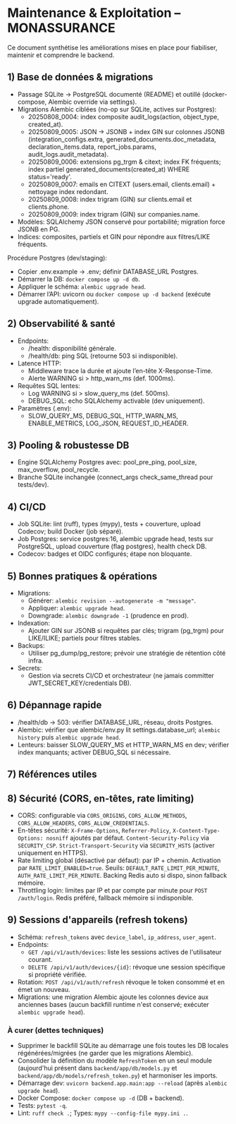 # Maintenance & Exploitation – MONASSURANCE

Ce document synthétise les améliorations mises en place pour fiabiliser, maintenir et comprendre le backend.

## 1) Base de données & migrations
- Passage SQLite → PostgreSQL documenté (README) et outillé (docker-compose, Alembic override via settings).
- Migrations Alembic ciblées (no-op sur SQLite, actives sur Postgres):
  - 20250808_0004: index composite audit_logs(action, object_type, created_at).
  - 20250809_0005: JSON → JSONB + index GIN sur colonnes JSONB (integration_configs.extra, generated_documents.doc_metadata, declaration_items.data, report_jobs.params, audit_logs.audit_metadata).
  - 20250809_0006: extensions pg_trgm & citext; index FK fréquents; index partiel generated_documents(created_at) WHERE status='ready'.
  - 20250809_0007: emails en CITEXT (users.email, clients.email) + nettoyage index redondant.
  - 20250809_0008: index trigram (GIN) sur clients.email et clients.phone.
  - 20250809_0009: index trigram (GIN) sur companies.name.
- Modèles: SQLAlchemy JSON conservé pour portabilité; migration force JSONB en PG.
- Indices: composites, partiels et GIN pour répondre aux filtres/LIKE fréquents.

Procédure Postgres (dev/staging):
- Copier .env.example → .env; définir DATABASE_URL Postgres.
- Démarrer la DB: `docker compose up -d db`.
- Appliquer le schéma: `alembic upgrade head`.
- Démarrer l’API: uvicorn ou `docker compose up -d backend` (exécute upgrade automatiquement).

## 2) Observabilité & santé
- Endpoints:
  - /health: disponibilité générale.
  - /health/db: ping SQL (retourne 503 si indisponible).
- Latence HTTP:
  - Middleware trace la durée et ajoute l’en-tête X-Response-Time.
  - Alerte WARNING si > http_warn_ms (def. 1000ms).
- Requêtes SQL lentes:
  - Log WARNING si > slow_query_ms (def. 500ms).
  - DEBUG_SQL: echo SQLAlchemy activable (dev uniquement).
- Paramètres (.env):
  - SLOW_QUERY_MS, DEBUG_SQL, HTTP_WARN_MS, ENABLE_METRICS, LOG_JSON, REQUEST_ID_HEADER.

## 3) Pooling & robustesse DB
- Engine SQLAlchemy Postgres avec: pool_pre_ping, pool_size, max_overflow, pool_recycle.
- Branche SQLite inchangée (connect_args check_same_thread pour tests/dev).

## 4) CI/CD
- Job SQLite: lint (ruff), types (mypy), tests + couverture, upload Codecov; build Docker (job séparé).
- Job Postgres: service postgres:16, alembic upgrade head, tests sur PostgreSQL, upload couverture (flag postgres), health check DB.
- Codecov: badges et OIDC configurés; étape non bloquante.

## 5) Bonnes pratiques & opérations
- Migrations:
  - Générer: `alembic revision --autogenerate -m "message"`.
  - Appliquer: `alembic upgrade head`.
  - Downgrade: `alembic downgrade -1` (prudence en prod).
- Indexation:
  - Ajouter GIN sur JSONB si requêtes par clés; trigram (pg_trgm) pour LIKE/ILIKE; partiels pour filtres stables.
- Backups:
  - Utiliser pg_dump/pg_restore; prévoir une stratégie de rétention côté infra.
- Secrets:
  - Gestion via secrets CI/CD et orchestrateur (ne jamais committer JWT_SECRET_KEY/credentials DB).

## 6) Dépannage rapide
- /health/db → 503: vérifier DATABASE_URL, réseau, droits Postgres.
- Alembic: vérifier que alembic/env.py lit settings.database_url; `alembic history` puis `alembic upgrade head`.
- Lenteurs: baisser SLOW_QUERY_MS et HTTP_WARN_MS en dev; vérifier index manquants; activer DEBUG_SQL si nécessaire.

## 7) Références utiles
## 8) Sécurité (CORS, en-têtes, rate limiting)

- CORS: configurable via `CORS_ORIGINS`, `CORS_ALLOW_METHODS`, `CORS_ALLOW_HEADERS`, `CORS_ALLOW_CREDENTIALS`.
- En-têtes sécurité: `X-Frame-Options`, `Referrer-Policy`, `X-Content-Type-Options: nosniff` ajoutés par défaut. `Content-Security-Policy` via `SECURITY_CSP`. `Strict-Transport-Security` via `SECURITY_HSTS` (activer uniquement en HTTPS).
- Rate limiting global (désactivé par défaut): par IP + chemin. Activation par `RATE_LIMIT_ENABLED=true`. Seuils: `DEFAULT_RATE_LIMIT_PER_MINUTE`, `AUTH_RATE_LIMIT_PER_MINUTE`. Backing Redis auto si dispo, sinon fallback mémoire.
- Throttling login: limites par IP et par compte par minute pour `POST /auth/login`. Redis préféré, fallback mémoire si indisponible.

## 9) Sessions d'appareils (refresh tokens)

- Schéma: `refresh_tokens` avec `device_label`, `ip_address`, `user_agent`.
- Endpoints:
  - `GET /api/v1/auth/devices`: liste les sessions actives de l'utilisateur courant.
  - `DELETE /api/v1/auth/devices/{id}`: révoque une session spécifique si propriété vérifiée.
- Rotation: `POST /api/v1/auth/refresh` révoque le token consommé et en émet un nouveau.
- Migrations: une migration Alembic ajoute les colonnes device aux anciennes bases (aucun backfill runtime n'est conservé; exécuter `alembic upgrade head`).

### À curer (dettes techniques)

- Supprimer le backfill SQLite au démarrage une fois toutes les DB locales régénérées/migrées (ne garder que les migrations Alembic).
- Consolider la définition du modèle `RefreshToken` en un seul module (aujourd'hui présent dans `backend/app/db/models.py` et `backend/app/db/models/refresh_token.py`) et harmoniser les imports.
- Démarrage dev: `uvicorn backend.app.main:app --reload` (après `alembic upgrade head`).
- Docker Compose: `docker compose up -d` (DB + backend).
- Tests: `pytest -q`.
- Lint: `ruff check .`; Types: `mypy --config-file mypy.ini .`.
